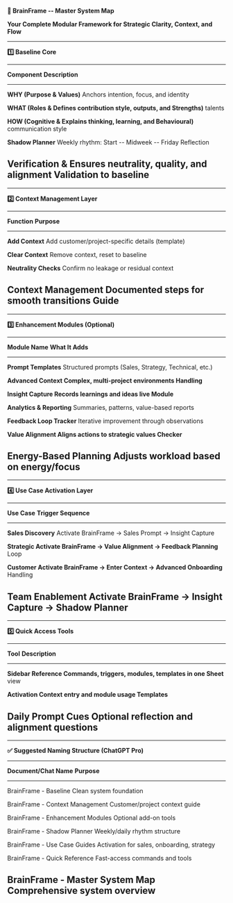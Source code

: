 **🧠 BrainFrame -- Master System Map**

**Your Complete Modular Framework for Strategic Clarity, Context, and
Flow**

------------------------------------------------------------------------

**1️⃣ Baseline Core**

  -----------------------------------------------------------------------
  **Component**               **Description**
  --------------------------- -------------------------------------------
  **WHY (Purpose & Values)**  Anchors intention, focus, and identity

  **WHAT (Roles &             Defines contribution style, outputs, and
  Strengths)**                talents

  **HOW (Cognitive &          Explains thinking, learning, and
  Behavioural)**              communication style

  **Shadow Planner**          Weekly rhythm: Start -- Midweek -- Friday
                              Reflection

  **Verification &            Ensures neutrality, quality, and alignment
  Validation**                to baseline
  -----------------------------------------------------------------------

------------------------------------------------------------------------

**2️⃣ Context Management Layer**

  -----------------------------------------------------------------------
  **Function**               **Purpose**
  -------------------------- --------------------------------------------
  **Add Context**            Add customer/project-specific details
                             (template)

  **Clear Context**          Remove context, reset to baseline

  **Neutrality Checks**      Confirm no leakage or residual context

  **Context Management       Documented steps for smooth transitions
  Guide**                    
  -----------------------------------------------------------------------

------------------------------------------------------------------------

**3️⃣ Enhancement Modules (Optional)**

  -----------------------------------------------------------------------
  **Module Name**           **What It Adds**
  ------------------------- ---------------------------------------------
  **Prompt Templates**      Structured prompts (Sales, Strategy,
                            Technical, etc.)

  **Advanced Context        Complex, multi-project environments
  Handling**                

  **Insight Capture         Records learnings and ideas live
  Module**                  

  **Analytics & Reporting** Summaries, patterns, value-based reports

  **Feedback Loop Tracker** Iterative improvement through observations

  **Value Alignment         Aligns actions to strategic values
  Checker**                 

  **Energy-Based Planning** Adjusts workload based on energy/focus
  -----------------------------------------------------------------------

------------------------------------------------------------------------

**4️⃣ Use Case Activation Layer**

  -----------------------------------------------------------------------
  **Use Case**        **Trigger Sequence**
  ------------------- ---------------------------------------------------
  **Sales Discovery** Activate BrainFrame → Sales Prompt → Insight
                      Capture

  **Strategic         Activate BrainFrame → Value Alignment → Feedback
  Planning**          Loop

  **Customer          Activate BrainFrame → Enter Context → Advanced
  Onboarding**        Handling

  **Team Enablement** Activate BrainFrame → Insight Capture → Shadow
                      Planner
  -----------------------------------------------------------------------

------------------------------------------------------------------------

**5️⃣ Quick Access Tools**

  -----------------------------------------------------------------------
  **Tool**               **Description**
  ---------------------- ------------------------------------------------
  **Sidebar Reference    Commands, triggers, modules, templates in one
  Sheet**                view

  **Activation           Context entry and module usage
  Templates**            

  **Daily Prompt Cues**  Optional reflection and alignment questions
  -----------------------------------------------------------------------

------------------------------------------------------------------------

**✅ Suggested Naming Structure (ChatGPT Pro)**

  -----------------------------------------------------------------------
  **Document/Chat Name**            **Purpose**
  --------------------------------- -------------------------------------
  BrainFrame - Baseline             Clean system foundation

  BrainFrame - Context Management   Customer/project context guide

  BrainFrame - Enhancement Modules  Optional add-on tools

  BrainFrame - Shadow Planner       Weekly/daily rhythm structure

  BrainFrame - Use Case Guides      Activation for sales, onboarding,
                                    strategy

  BrainFrame - Quick Reference      Fast-access commands and tools

  BrainFrame - Master System Map    Comprehensive system overview
  -----------------------------------------------------------------------
